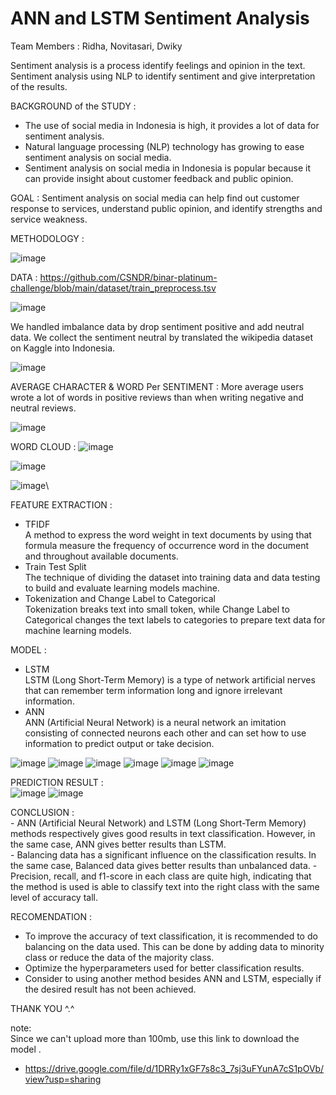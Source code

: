# ANN and LSTM Sentiment Analysis

Team Members :  Ridha, Novitasari, Dwiky

Sentiment analysis is a process identify feelings and opinion in the text. Sentiment analysis using NLP to identify sentiment and give interpretation of the results.

BACKGROUND of the STUDY : 
- The use of social media in Indonesia is high, it provides a lot of data for sentiment analysis.
- Natural language processing (NLP) technology has growing to ease sentiment analysis on social media.
- Sentiment analysis on social media in Indonesia is popular because it can provide insight about customer feedback and public opinion.

GOAL :
Sentiment analysis on social media can help find out customer response to services, understand public opinion, and identify strengths and service weakness.

METHODOLOGY :


![image](https://user-images.githubusercontent.com/114272161/223031547-6ce70740-25bc-48b4-871d-239316ba0805.png)

DATA : 
https://github.com/CSNDR/binar-platinum-challenge/blob/main/dataset/train_preprocess.tsv

![image](https://user-images.githubusercontent.com/114272161/223032027-0d6320a6-39eb-4fe2-83d1-c2b057464cf0.png)

We handled imbalance data by drop sentiment positive and add neutral data. We collect the sentiment neutral by translated the wikipedia dataset on Kaggle into Indonesia.

![image](https://user-images.githubusercontent.com/114272161/223032866-37f37d6d-3af2-486b-8f18-30596fe53aeb.png)

AVERAGE CHARACTER & WORD Per SENTIMENT :
More average users wrote a lot of words in positive reviews than when writing negative and neutral reviews.

![image](https://user-images.githubusercontent.com/114272161/223033014-f85fcc2b-8d30-44de-8b7e-60c3938b0a86.png)

WORD CLOUD :
![image](https://user-images.githubusercontent.com/114272161/223033187-0befbd7e-90fc-4b46-8ba9-1e0541524eb5.png)

![image](https://user-images.githubusercontent.com/114272161/223033353-df77e073-d88f-4c9a-a51e-e1db28ff1711.png)

![image](https://user-images.githubusercontent.com/114272161/223033429-0ecead72-caea-4310-bb29-b0b17223aff8.png)\

FEATURE EXTRACTION :
 - TFIDF <br />
  A method to express the word weight in text documents by using that formula measure the frequency of occurrence word in the document and throughout available documents.
 - Train Test Split <br />
  The technique of dividing the dataset into training data and data testing to build and evaluate learning models machine.
 - Tokenization and Change Label to Categorical <br />
  Tokenization breaks text into small token, while Change Label to Categorical changes the text labels to categories to prepare text data for machine learning models.
  
  MODEL :
  - LSTM <br />
    LSTM (Long Short-Term Memory) is a type of network artificial nerves that can remember term information long and ignore irrelevant information.
   - ANN <br />
    ANN (Artificial Neural Network) is a neural network an imitation consisting of connected neurons each other and can set how to use information to predict output or take decision.
    
![image](https://user-images.githubusercontent.com/114272161/223037381-c6feb680-de6a-42f4-a0f7-7ac60b3d8639.png)
![image](https://user-images.githubusercontent.com/114272161/223037712-e8b05ca8-eed6-431b-9b93-bbcbff1a7f06.png)
![image](https://user-images.githubusercontent.com/114272161/223037756-1b0dec1f-08ee-42c9-a6d1-2647ca67577d.png)
![image](https://user-images.githubusercontent.com/114272161/223037832-a3c7469d-1e37-4a47-8ce8-4bf20f32534f.png)
![image](https://user-images.githubusercontent.com/114272161/223037910-55b94fdc-afa7-4622-a202-9febc7ad88c1.png)
![image](https://user-images.githubusercontent.com/114272161/223038233-e22e3dd4-724f-4bd4-a8d2-4d560f5a8344.png)


PREDICTION RESULT : <br />
![image](https://user-images.githubusercontent.com/114272161/223038046-008f1977-ce00-478e-a255-1d1d5813d775.png)
![image](https://user-images.githubusercontent.com/114272161/223038149-aa1caae7-5bd9-4157-a0fa-c3838c6cc41f.png)


CONCLUSION :<br />
    - ANN (Artificial Neural Network) and LSTM (Long Short-Term Memory) methods respectively gives good results in text classification. However, in the same case, ANN gives better results than LSTM.<br />
    - Balancing data has a significant influence on the classification results. In the same case, Balanced data gives better results than unbalanced data.
    - Precision, recall, and f1-score in each class are quite high, indicating that the method is used is able to classify text into the right class with the same level of accuracy tall.<br />
    
 RECOMENDATION :<br />
  - To improve the accuracy of text classification, it is recommended to do balancing on the data used. This can be done by adding data to minority class or reduce the data of the majority class.<br />
  - Optimize the hyperparameters used for better classification results.<br />
  - Consider to using another method besides ANN and LSTM, especially if the desired result has not been achieved.<br />
  
  
  THANK YOU ^.^

note: <br />
Since we can't upload more than 100mb, use this link to download the model . <br />
- https://drive.google.com/file/d/1DRRy1xGF7s8c3_7sj3uFYunA7cS1pOVb/view?usp=sharing
